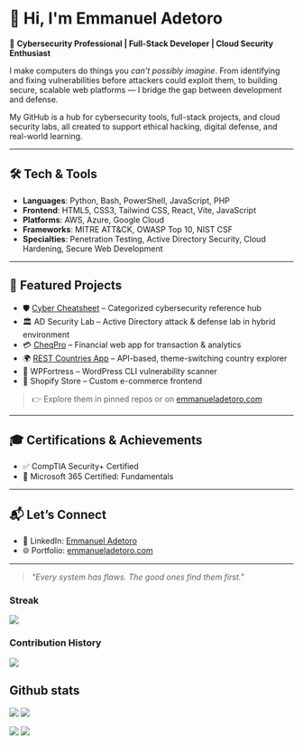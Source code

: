 # 👋 Hi, I'm Emmanuel Adetoro

🔐 **Cybersecurity Professional | Full-Stack Developer | Cloud Security Enthusiast**

I make computers do things you *can’t possibly imagine*. From identifying and fixing vulnerabilities before attackers could exploit them, to building secure, scalable web platforms — I bridge the gap between development and defense.

My GitHub is a hub for cybersecurity tools, full-stack projects, and cloud security labs, all created to support ethical hacking, digital defense, and real-world learning.

---

## 🛠️ Tech & Tools

- **Languages**: Python, Bash, PowerShell, JavaScript, PHP  
- **Frontend**: HTML5, CSS3, Tailwind CSS, React, Vite, JavaScript  
- **Platforms**: AWS, Azure, Google Cloud  
- **Frameworks**: MITRE ATT&CK, OWASP Top 10, NIST CSF  
- **Specialties**: Penetration Testing, Active Directory Security, Cloud Hardening, Secure Web Development

---

## 🚀 Featured Projects

- 🛡️ [Cyber Cheatsheet](https://cheatsheet.ademto.com) – Categorized cybersecurity reference hub  
- 🏛️ AD Security Lab – Active Directory attack & defense lab in hybrid environment  
- 💳 [CheqPro](https://cheqpro.tech) – Financial web app for transaction & analytics  
- 🌍 [REST Countries App](https://rest-countries-ademto.netlify.app) – API-based, theme-switching country explorer  
- 🧱 WPFortress – WordPress CLI vulnerability scanner  
- 🛒 Shopify Store – Custom e-commerce frontend  

> 👉 Explore them in pinned repos or on [emmanueladetoro.com](https://emmanueladetoro.com)

---

## 🎓 Certifications & Achievements

- ✅ CompTIA Security+ Certified  
- 💼 Microsoft 365 Certified: Fundamentals  

---

## 📬 Let’s Connect

<!-- - 📧 Email: [info@emmanueladetoro.com](mailto:info@emmanueladetoro.com)  -->
- 💼 LinkedIn: [Emmanuel Adetoro](https://www.linkedin.com/in/emmanuel-adetoro)  
- 🌐 Portfolio: [emmanueladetoro.com](https://emmanueladetoro.com)

---

> *"Every system has flaws. The good ones find them first."*

### Streak

<a href="https://github-readme-streak-stats.herokuapp.com/?user=ademto">
  <img align="center" src="https://github-readme-streak-stats.herokuapp.com/?user=ademto" />
</a>

<br>

### Contribution History
![](http://github-profile-summary-cards.vercel.app/api/cards/profile-details?username=ademto&theme=default)

## Github stats

<!--
[![](https://raw.githubusercontent.com/KingDavidJnr/KingDavidJnr/version-2/profile-summary-card-output/github/0-profile-details.svg)](https://github.com/vn7n24fzkq/github-profile-summary-cards)
-->

![](http://github-profile-summary-cards.vercel.app/api/cards/repos-per-language?username=ademto&theme=default) ![](http://github-profile-summary-cards.vercel.app/api/cards/most-commit-language?username=ademto&theme=default)

![](http://github-profile-summary-cards.vercel.app/api/cards/stats?username=ademto&theme=default) ![](http://github-profile-summary-cards.vercel.app/api/cards/productive-time?username=ademto&theme=default&utcOffset=8)




<!--
**ademto/ademto** is a ✨ _special_ ✨ repository because its `README.md` (this file) appears on your GitHub profile.

Here are some ideas to get you started:

- 🔭 I’m currently working on ...
- 🌱 I’m currently learning ...
- 👯 I’m looking to collaborate on ...
- 🤔 I’m looking for help with ...
- 💬 Ask me about ...
- 📫 How to reach me: ...
- 😄 Pronouns: ...
- ⚡ Fun fact: ...
-->
